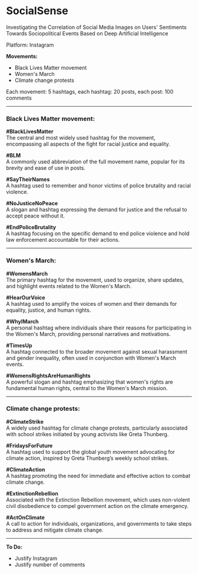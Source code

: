 # SocialSense
Investigating the Correlation of Social Media Images on Users' Sentiments Towards Sociopolitical Events Based on Deep Artificial Intelligence

Platform: Instagram

**Movements:**
- Black Lives Matter movement
- Women's March
- Climate change protests

Each movement: 5 hashtags, each hashtag: 20 posts, each post: 100 comments

---

### Black Lives Matter movement:

**#BlackLivesMatter**  
The central and most widely used hashtag for the movement, encompassing all aspects of the fight for racial justice and equality.

**#BLM**  
A commonly used abbreviation of the full movement name, popular for its brevity and ease of use in posts.

**#SayTheirNames**  
A hashtag used to remember and honor victims of police brutality and racial violence.

**#NoJusticeNoPeace**  
A slogan and hashtag expressing the demand for justice and the refusal to accept peace without it.

**#EndPoliceBrutality**  
A hashtag focusing on the specific demand to end police violence and hold law enforcement accountable for their actions.

---

### Women's March:

**#WomensMarch**  
The primary hashtag for the movement, used to organize, share updates, and highlight events related to the Women's March.

**#HearOurVoice**  
A hashtag used to amplify the voices of women and their demands for equality, justice, and human rights.

**#WhyIMarch**  
A personal hashtag where individuals share their reasons for participating in the Women's March, providing personal narratives and motivations.

**#TimesUp**  
A hashtag connected to the broader movement against sexual harassment and gender inequality, often used in conjunction with Women's March events.

**#WomensRightsAreHumanRights**  
A powerful slogan and hashtag emphasizing that women's rights are fundamental human rights, central to the Women's March mission.

---

### Climate change protests:

**#ClimateStrike**  
A widely used hashtag for climate change protests, particularly associated with school strikes initiated by young activists like Greta Thunberg.

**#FridaysForFuture**  
A hashtag used to support the global youth movement advocating for climate action, inspired by Greta Thunberg’s weekly school strikes.

**#ClimateAction**  
A hashtag promoting the need for immediate and effective action to combat climate change.

**#ExtinctionRebellion**  
Associated with the Extinction Rebellion movement, which uses non-violent civil disobedience to compel government action on the climate emergency.

**#ActOnClimate**  
A call to action for individuals, organizations, and governments to take steps to address and mitigate climate change.

---

**To Do:**
- Justify Instagram
- Justify number of comments
